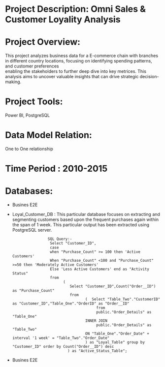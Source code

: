 # Project Description: Omni Sales & Customer Loyality Analysis

# Project Overview:
  This project analyzes business data for a E-commerce chain with branches in different country locations, focusing on identifying spending patterns, and customer preferences   
  enabling the stakeholders to further deep dive into key metrices. This analysis aims to uncover valuable insights that can drive strategic decision-making. 

# Project Tools:
Power BI, PostgreSQL

# Data Model Relation:
One to One relationship

# Time Period : 2010-2015

# Databases: 
  -  Busines E2E
  -  Loyal_Customer_DB : This particular database focuses on extracting and segmenting customers based upon the frequent purchases again within the span of 1 week. This
                         particular output has been extracted using PostgreSQL server.

    					 SQL Query:-  
                          Select "Customer_ID",
				          case
                          when "Purchase_Count" >= 100 then 'Active Customers'
                          When "Purchase_Count" <100 and "Purchase_Count" >=50 then 'Moderately Active Customers'
                          Else 'Less Active Customers' end as "Activity Status"
                          from 
	                            (
	                               Select "Customer_ID",Count("Order__ID") as "Purchase_Count"
	                               from 
		                                  (	 Select "Table_Two"."CustomerID" as "Customer_ID","Table_One"."OrderID" as "Order__ID"
			                                   from 
			                                   public."Order_Details" as "Table_One" 
		                                  INNER JOIN 
			                                   public."Order_Details" as "Table_Two"
		                                  ON "Table_One"."Order_Date" + interval '1 week' = "Table_Two"."Order_Date"
		                                  ) as "Loyal_Table" group by "Customer_ID" order by Count("Order__ID") desc
	                              ) as "Active_Status_Table";



  -  Busines E2E

# 
